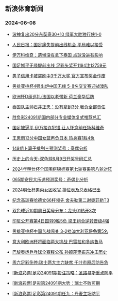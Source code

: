 ## 新浪体育新闻 
### 2024-06-08

+ [波神复出20分东契奇30+10 绿军大胜独行侠1-0](https://sports.sina.com.cn/basketball/nba/2024-06-07/doc-inaxwnue4267373.shtml)

+ [人民日报：国足痛失提前出线机会 平局难以接受](https://sports.sina.com.cn/china/2024-06-07/doc-inaxwnue4233551.shtml)

+ [伊万科维奇：遗憾没有拿下泰国 点球没进有影响](https://sports.sina.com.cn/china/2024-06-07/doc-inaxwnue4229560.shtml)

+ [国足憾平无缘提前出线 足彩头奖开1194注12759元](https://sports.sina.com.cn/l/2024-06-07/doc-inaxwhnh4305532.shtml)

+ [男子信用卡被盗刷中3千万大奖 官方宣布奖金作废](https://sports.sina.com.cn/l/2024-06-07/doc-inaxwhnh4295487.shtml)

+ [男排亚挑杯4强出炉中国无缘 5-8名交叉赛迎战澳队](https://sports.sina.com.cn/others/volleyball/2024-06-07/doc-inaxwaek4411431.shtml)

+ [欧洲杯D组巡礼:法国以老带新 荷兰豪华后防](https://sports.sina.com.cn/l/2024-06-07/doc-inaxwhnh4294941.shtml)

+ [泰国队主帅石井正忠：没有拿到3分 我负全部责任](https://sports.sina.com.cn/china/2024-06-07/doc-inaxwnue4230859.shtml)

+ [胜负彩24091期国内部分专业媒体复式推荐总汇](https://sports.sina.com.cn/l/2024-06-07/doc-inaxwnue4215045.shtml)

+ [国足被逼平 伊万接连犯错 让人怀念前任扬科维奇](https://sports.sina.com.cn/china/2024-06-07/doc-inaxwnue4244801.shtml)

+ [王思雨13分中国女篮再负日本 热身赛1胜4负](https://sports.sina.com.cn/basketball/cba/2024-06-07/doc-inaxxqfv5056144.shtml)

+ [149期卜算子排列三预测奖号：奇偶分析](https://sports.sina.com.cn/l/2024-06-07/doc-inaxwtaf5327324.shtml)

+ [历史上的今天-双色球6月9日开奖号码汇总](https://sports.sina.com.cn/l/2024-06-07/doc-inaxwxiy4102839.shtml)

+ [2024年明仕杯全国围棋锦标赛第七轮赛果第八轮对阵](https://sports.sina.com.cn/go/2024-06-07/doc-inaxxqfv5038712.shtml)

+ [065期安民大乐透预测奖号：奇偶比分析](https://sports.sina.com.cn/l/2024-06-07/doc-inaxwxiy4078684.shtml)

+ [2024明仕杯男丙女团收官 排位表及总表格已出](https://sports.sina.com.cn/go/2024-06-07/doc-inaxxqfs3890632.shtml)

+ [纪念高球赛哈德文66杆领先 舍夫勒第二谢奥菲勒T3](https://sports.sina.com.cn/golf/pgatour/2024-06-07/doc-inaxwhnh4313050.shtml)

+ [双色球近10期周日奖号分布：龙头01热开3次](https://sports.sina.com.cn/l/2024-06-07/doc-inaxwxiy4103984.shtml)

+ [印尼公开赛第4日国羽9胜5负 梁王组合逆转晋级4强](https://sports.sina.com.cn/others/badmin/2024-06-07/doc-inaxxqfs3915276.shtml)

+ [男排亚挑杯中国苦战闯关 3-2挫澳大利亚将争第5名](https://sports.sina.com.cn/others/volleyball/2024-06-07/doc-inaxxupt4962484.shtml)

+ [意大利欧洲杯将面临两大挑战 巴雷拉和多纳鲁马](https://sports.sina.com.cn/g/seriea/2024-06-07/doc-inaxxcrw4024503.shtml)

+ [巴黎奥运乒乓球全赛程公布 孙颖莎樊振东冲击历史](https://sports.sina.com.cn/others/pingpang/2024-06-07/doc-inaxwtaa4184989.shtml)

+ [周六足彩伤停:瑞士两大主力缺席 千叶市原后防告急](https://sports.sina.com.cn/l/2024-06-07/doc-inaxxcrz5221036.shtml)

+ [[新浪彩票]足彩24091期投注策略：圣路易斯重点防平](https://sports.sina.com.cn/l/2024-06-08/doc-inaxymmm4650183.shtml)

+ [[新浪彩票]足彩第24091期大势：瑞士不败可期](https://sports.sina.com.cn/l/2024-06-08/doc-inaxymmm4649471.shtml)

+ [[新浪彩票]足彩第24091期任九：丹麦主场防平](https://sports.sina.com.cn/l/2024-06-08/doc-inaxymmh3490668.shtml)

